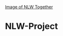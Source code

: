 [Image of NLW Together](https://camo.githubusercontent.com/50214b86da99d121bbe7ddc226cc64cdf5a886b3ab74758715c4023474eb2dc4/68747470733a2f2f692e696d6775722e636f6d2f5362684e6146722e706e67)
# NLW-Project
